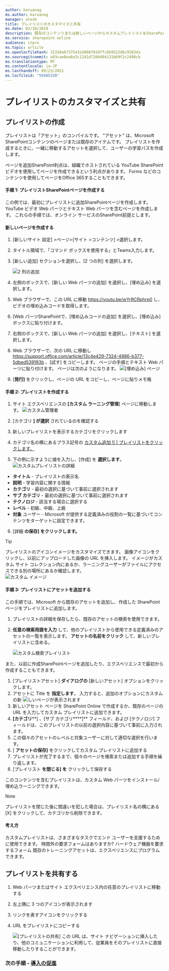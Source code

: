```yaml
---
author: karuanag
ms.author: karuanag
manager: alexb
title: プレイリストのカスタマイズと共有
ms.date: 02/10/2019
description: 既存のコンテンツまたは新しいページからカスタムプレイリストをSharePointする
ms.service: sharepoint-online
audience: itpro
ms.topic: article
ms.openlocfilehash: 31310a6737543a3006f810ffc6b9522d6c9583da
ms.sourcegitcommit: a93cae8ea6e3c1141d7266d04131b69f2c2498cb
ms.translationtype: MT
ms.contentlocale: ja-JP
ms.lasthandoff: 09/23/2021
ms.locfileid: "59485338"
---
```

# <a name="customize-and-share-playlists"></a>プレイリストのカスタマイズと共有

## <a name="create-a-playlist"></a>プレイリストの作成

プレイリストは「アセット」のコンパイルです。 "アセット" は、Microsoft SharePointコンテンツのページまたは既存のアイテムです。 プレイリストを作成するときに、一緒に移動するアセットを選択して、ユーザーの学習パスを作成します。  

ページを追加SharePoint利点は、組織でホストされている YouTube SharePointビデオを使用してページを作成できるという利点があります。 Forms などのコンテンツを使用してページをOffice 365することもできます。  

#### <a name="step-1-create-a-sharepoint-page-for-your-playlist"></a>手順 1: プレイリストSharePointページを作成する
この例では、最初にプレイリストに追加SharePointページを作成します。 YouTube ビデオ Web パーツとテキスト Web パーツを含むページを作成します。  これらの手順では、オンライン サービスのSharePoint前提とします。 

#### <a name="create-a-new-page"></a>新しいページを作成する
1.  [新しいサイト 設定] >ページ>[サイト >コンテンツ] >選択します。
2.  タイトル領域で、「コマンド ボックスを使用する」とTeams入力します。
3.  [新しい追加] セクションを選択し、[2 つの列] を選択します。

    ![2 列の追加](media/clo365addtwocolumn.png)

4.  左側のボックスで、[新しい Web パーツの追加] を選択し、[埋め込み] を選択します。 
5.  Web ブラウザーで、この URL に移動 https://youtu.be/wYrRCRphrp0 し、ビデオの埋め込みコードを取得します。 
6.  [Web パーツSharePointで、[埋め込みコードの追加] を選択し、[埋め込み] ボックスに貼り付けます。 
7.  右側のボックスで、[新しい Web パーツの追加] を選択し、[テキスト] を選択します。 
8.  Web ブラウザーで、次の URL に移動し https://support.office.com/article/13c4e429-7324-4886-b377-5dbed539193b 、[試す] をコピーします。 ページの手順とテキスト Web パーツに貼り付けます。 ページは次のようになります。 
   ![[埋め込み] ページ](media/clo365teamscommandbox.png)
9.  [**発行]** をクリックし、ページの URL をコピーし、ページに貼りメモ帳

#### <a name="step-2-create-the-playlist"></a>手順 2: プレイリストを作成する

1. サイト エクスペリエンスの **[カスタム ラーニング管理**] ページに移動します。
   ![カスタム管理者](media/custom_admin.png)
1. [カテゴリ **] が選択** されているのを確認する 
1. 新しいプレイリストを表示するカテゴリをクリックします
1. カテゴリ名の横にあるプラス記号の [カスタム追加 ![ ] プレイリストをクリックします。](media/custom_addplay.png)

1. 下の例に示すように値を入力し、[作成] を **選択します**。 
  ![カスタムプレイリストの詳細](media/custom_details.png)
- **タイトル** - プレイリストの表示名
- **説明** - 学習内容に関する情報
- **カテゴリ** - 最初の選択に基づいて事前に選択されます
- **サブ カテゴリ** - 最初の選択に基づいて事前に選択されます
- **テクノロジ** - 該当する場合に選択する
- **レベル** - 初級、中級、上級
- **対象** ユーザー - Microsoft が提供する定義済みの役割の一覧に基づいてコンテンツをターゲットに設定できます。

6. [詳細 **の保存] をクリックします。**

> [!TIP]
> プレイリストのアイコンイメージをカスタマイズできます。  画像アイコンをクリックし、以前にアップロードした画像の URL を挿入します。  イメージがカスタム サイト コレクション内にあるか、ラーニングユーザーがファイルにアクセスできる別の場所にあるか確認します。  
![カスタム イメージ](media/custom_image.png)

#### <a name="step-3-add-assets-to-the-playlist"></a>手順 3: プレイリストにアセットを追加する
この手順では、Microsoft から既存のアセットを追加し、作成した SharePointページをプレイリストに追加します。 

1. プレイリストの詳細を保存したら、既存のアセットの検索を使用できます。
1. **任意の検索用語を入力** して、他のプレイリストから使用できる定義済みのアセットの一覧を表示します。 **アセットの名前をクリック** して、新しいプレイリストに含める。

    ![カスタム検索プレイリスト](media/custom_slist.png)

また、以前に作成SharePointページを追加したり、エクスペリエンスで最初から作成することもできます。

1. [プレイリストアセット] **ダイアログの** [新しいアセット] オプションをクリックします。
1. アセットに Title を **指定します**。 入力すると、追加のオプションにカスタムの新 ![ しいページが表示されます](media/custom_newpage.png)
1. 新しいアセット ページを SharePoint Online で作成するか、既存のページの URL を入力してカスタム プレイリストに追加できます。 
1. **[カテゴリ****] 、[サブ カテゴリ****]** フィールド、および [テクノロジ] フィールドは、このプレイリストの以前の選択内容に基づいて事前に入力されます。
1. この個々のアセットのレベルと対象ユーザーに対して適切な選択を行います。  
1. [ **アセットの保存]** をクリックしてカスタム プレイリストに追加する
1. プレイリストが完了するまで、個々のページを検索または追加する手順を繰り返します。 
1. [プレイリスト **を閉じる] を** クリックして保存する

このコンテンツを含むプレイリストは、カスタム Web パーツをインストール/埋め込ラーニングできます。 

> [!NOTE]
> プレイリストを閉じた後に間違いを犯した場合は、プレイリスト名の横にある [X] をクリックして、カテゴリから削除できます。  

#### <a name="things-to-think-about"></a>考え方

カスタムプレイリストは、さまざまなタスクでエンド ユーザーを支援するために使用できます。  時間外の要求フォームはありますか?  ハードウェア機器を要求するフォーム  既存のトレーニングアセットは、エクスペリエンスにプログラムできます。  

## <a name="share-playlists"></a>プレイリストを共有する

1. Web パーツまたはサイト エクスペリエンス内の任意のプレイリストに移動する
1. 左上隅に 3 つのアイコンが表示されます
1. リンクを表すアイコンをクリックする
1. URL をプレイリストにコピーする

   ![[プレイリストの共有] この URL は、サイト ナビゲーションに挿入したり、他のコミュニケーションに利用して、従業員をそのプレイリストに直接 ](media/share.png) 移動したりすることができます。 

### <a name="next-steps---drive-adoption"></a>次の手順 - [導入の促進](driveadoption.md)

